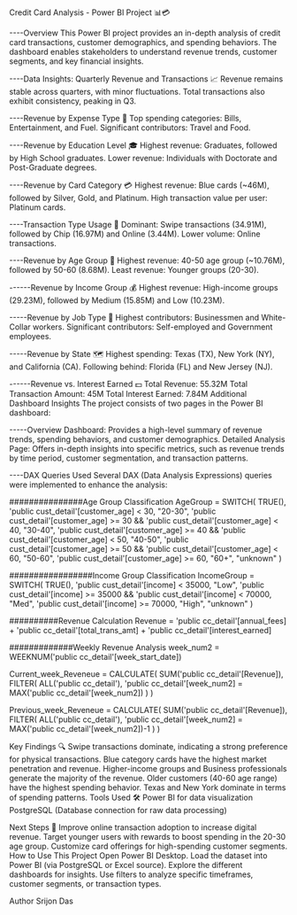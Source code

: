 Credit Card Analysis - Power BI Project 📊💳

----Overview
This Power BI project provides an in-depth analysis of credit card transactions, customer demographics, and spending behaviors. The dashboard enables stakeholders to understand revenue trends, customer segments, and key financial insights.

----Data Insights:
Quarterly Revenue and Transactions 📈
Revenue remains stable across quarters, with minor fluctuations.
Total transactions also exhibit consistency, peaking in Q3.

----Revenue by Expense Type 💸
Top spending categories: Bills, Entertainment, and Fuel.
Significant contributors: Travel and Food.

----Revenue by Education Level 🎓
Highest revenue: Graduates, followed by High School graduates.
Lower revenue: Individuals with Doctorate and Post-Graduate degrees.

----Revenue by Card Category 💳
Highest revenue: Blue cards (~46M), followed by Silver, Gold, and Platinum.
High transaction value per user: Platinum cards.

----Transaction Type Usage 🏦
Dominant: Swipe transactions (34.91M), followed by Chip (16.97M) and Online (3.44M).
Lower volume: Online transactions.

----Revenue by Age Group 👥
Highest revenue: 40-50 age group (~10.76M), followed by 50-60 (8.68M).
Least revenue: Younger groups (20-30).

------Revenue by Income Group 💰
Highest revenue: High-income groups (29.23M), followed by Medium (15.85M) and Low (10.23M).

-----Revenue by Job Type 💼
Highest contributors: Businessmen and White-Collar workers.
Significant contributors: Self-employed and Government employees.

-----Revenue by State 🗺️
Highest spending: Texas (TX), New York (NY), and California (CA).
Following behind: Florida (FL) and New Jersey (NJ).

------Revenue vs. Interest Earned 💵
Total Revenue: 55.32M
Total Transaction Amount: 45M
Total Interest Earned: 7.84M
Additional Dashboard Insights
The project consists of two pages in the Power BI dashboard:

-----Overview Dashboard: Provides a high-level summary of revenue trends, spending behaviors, and customer demographics.
Detailed Analysis Page: Offers in-depth insights into specific metrics, such as revenue trends by time period, customer segmentation, and transaction patterns.



----DAX Queries Used
Several DAX (Data Analysis Expressions) queries were implemented to enhance the analysis:

###############Age Group Classification
AgeGroup = SWITCH( TRUE(), 
    'public cust_detail'[customer_age] < 30, "20-30", 
    'public cust_detail'[customer_age] >= 30 && 'public cust_detail'[customer_age] < 40, "30-40", 
    'public cust_detail'[customer_age] >= 40 && 'public cust_detail'[customer_age] < 50, "40-50", 
    'public cust_detail'[customer_age] >= 50 && 'public cust_detail'[customer_age] < 60, "50-60", 
    'public cust_detail'[customer_age] >= 60, "60+", 
    "unknown" )

    
#################Income Group Classification
IncomeGroup = SWITCH( TRUE(), 
    'public cust_detail'[income] < 35000, "Low", 
    'public cust_detail'[income] >= 35000 && 'public cust_detail'[income] < 70000, "Med", 
    'public cust_detail'[income] >= 70000, "High", 
    "unknown" )

    
##########Revenue Calculation
Revenue = 'public cc_detail'[annual_fees] + 
          'public cc_detail'[total_trans_amt] + 
          'public cc_detail'[interest_earned]

          
#############Weekly Revenue Analysis
week_num2 = WEEKNUM('public cc_detail'[week_start_date])

Current_week_Reveneue = CALCULATE( 
    SUM('public cc_detail'[Revenue]), 
    FILTER( ALL('public cc_detail'), 
        'public cc_detail'[week_num2] = MAX('public cc_detail'[week_num2]) 
    )
)

Previous_week_Reveneue = CALCULATE( 
    SUM('public cc_detail'[Revenue]), 
    FILTER( ALL('public cc_detail'), 
        'public cc_detail'[week_num2] = MAX('public cc_detail'[week_num2])-1 
    )
)


Key Findings 🔍
Swipe transactions dominate, indicating a strong preference for physical transactions.
Blue category cards have the highest market penetration and revenue.
Higher-income groups and Business professionals generate the majority of the revenue.
Older customers (40-60 age range) have the highest spending behavior.
Texas and New York dominate in terms of spending patterns.
Tools Used 🛠️
Power BI for data visualization
PostgreSQL (Database connection for raw data processing)




Next Steps 🚀
Improve online transaction adoption to increase digital revenue.
Target younger users with rewards to boost spending in the 20-30 age group.
Customize card offerings for high-spending customer segments.
How to Use This Project
Open Power BI Desktop.
Load the dataset into Power BI (via PostgreSQL or Excel source).
Explore the different dashboards for insights.
Use filters to analyze specific timeframes, customer segments, or transaction types.


Author
Srijon Das
